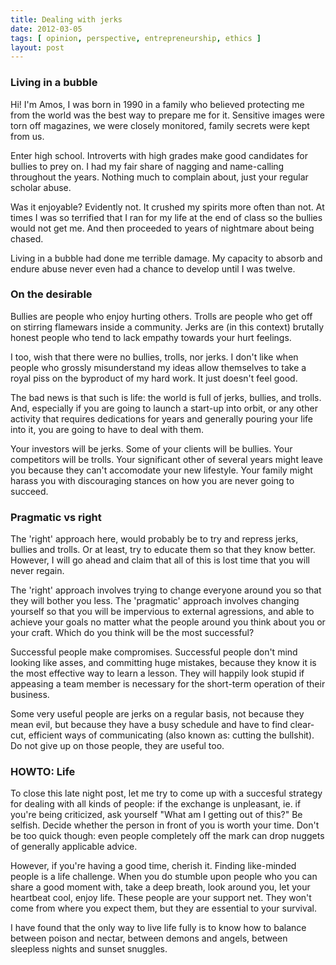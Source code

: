 ```yaml
---
title: Dealing with jerks
date: 2012-03-05
tags: [ opinion, perspective, entrepreneurship, ethics ]
layout: post
---
```


### Living in a bubble

Hi! I'm Amos, I was born in 1990 in a family who believed protecting me from the world
was the best way to prepare me for it. Sensitive images were torn off magazines, we
were closely monitored, family secrets were kept from us.

Enter high school. Introverts with high grades make good candidates for bullies to prey on.
I had my fair share of nagging and name-calling throughout the years. Nothing much
to complain about, just your regular scholar abuse.

Was it enjoyable? Evidently not. It crushed my spirits more often than not. At times I
was so terrified that I ran for my life at the end of class so the bullies would not get me.
And then proceeded to years of nightmare about being chased.

Living in a bubble had done me terrible damage. My capacity to absorb and endure abuse
never even had a chance to develop until I was twelve.

### On the desirable

Bullies are people who enjoy hurting others. Trolls are people who get off on stirring
flamewars inside a community. Jerks are (in this context) brutally honest people who
tend to lack empathy towards your hurt feelings.

I too, wish that there were no bullies, trolls, nor jerks. I don't like when people who
grossly misunderstand my ideas allow themselves to take a royal piss on the byproduct of
my hard work. It just doesn't feel good.

The bad news is that such is life: the world is full of jerks, bullies, and trolls. And,
especially if you are going to launch a start-up into orbit, or any other activity that
requires dedications for years and generally pouring your life into it, you are going to
have to deal with them.

Your investors will be jerks. Some of your clients will be bullies. Your competitors
will be trolls. Your significant other of several years might leave you because they
can't accomodate your new lifestyle. Your family might harass you with discouraging stances
on how you are never going to succeed.

### Pragmatic vs right

The 'right' approach here, would probably be to try and repress jerks, bullies and trolls.
Or at least, try to educate them so that they know better. However, I will go ahead
and claim that all of this is lost time that you will never regain.

The 'right' approach involves trying to change everyone around you so that they will bother
you less. The 'pragmatic' approach involves changing yourself so that you will be impervious
to external agressions, and able to achieve your goals no matter what the people around
you think about you or your craft. Which do you think will be the most successful?

Successful people make compromises. Successful people don't mind looking like asses, and
committing huge mistakes, because they know it is the most effective way to learn a lesson.
They will happily look stupid if appeasing a team member is necessary for the short-term
operation of their business.

Some very useful people are jerks on a regular basis, not because they mean evil, but
because they have a busy schedule and have to find clear-cut, efficient ways of communicating
(also known as: cutting the bullshit). Do not give up on those people, they are useful too.

### HOWTO: Life

To close this late night post, let me try to come up with a succesful strategy for dealing
with all kinds of people: if the exchange is unpleasant, ie. if you're being criticized, ask
yourself "What am I getting out of this?" Be selfish. Decide whether the person in front of
you is worth your time. Don't be too quick though: even people completely off the mark can
drop nuggets of generally applicable advice.

However, if you're having a good time, cherish it. Finding like-minded people is a life
challenge. When you do stumble upon people who you can share a good moment with, take
a deep breath, look around you, let your heartbeat cool, enjoy life. These people are your
support net. They won't come from where you expect them, but they are essential to your
survival.

I have found that the only way to live life fully is to know how to balance between poison
and nectar, between demons and angels, between sleepless nights and sunset snuggles.
